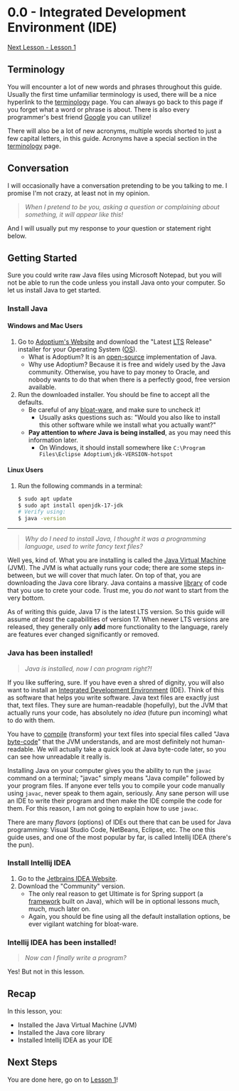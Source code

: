 # 0.0 - Integrated Development Environment (IDE)

[Next Lesson - Lesson 1](../../chapter-001/lesson-000/README.md)

## Terminology

You will encounter a lot of new words and phrases throughout this guide. Usually the first time unfamiliar terminology
is used, there will be a nice hyperlink to the [terminology](../../terminology.md) page. You can always go back to this
page if you forget what a word or phrase is about. There is also every programmer's best friend
[Google](https://google.com) you can utilize!

There will also be a lot of new acronyms, multiple words shorted to just a few capital letters, in this guide. Acronyms
have a special section in the [terminology](../../terminology.md) page.

## Conversation

I will occasionally have a conversation pretending to be you talking to me. I promise I'm not crazy, at least not in my
opinion.

> _When I pretend to be you, asking a question or complaining about something, it will appear like this!_

And I will usually put my response to _your_ question or statement right below.

## Getting Started

Sure you could write raw Java files using Microsoft Notepad, but you will not be able to run the code unless you install
Java onto your computer. So let us install Java to get started.

### Install Java

#### Windows and Mac Users

1. Go to [Adoptium's Website](https://adoptium.net/) and download the "Latest [LTS](../../terminology.md) Release"
   installer for your Operating System ([OS](../../terminology.md)).
    * What is Adoptium? It is an [open-source](../../terminology.md) implementation of Java.
    * Why use Adoptium? Because it is free and widely used by the Java community. Otherwise, you have to pay money to
      Oracle, and nobody wants to do that when there is a perfectly good, free version available.
2. Run the downloaded installer. You should be fine to accept all the defaults.
    * Be careful of any [bloat-ware](../../terminology.md), and make sure to uncheck it!
        * Usually asks questions such as: "Would you also like to install this other software while we install what you
          actually want?"
    * **Pay attention to _where_ Java is being installed**, as you may need this information later.
        * On Windows, it should install somewhere like `C:\Program Files\Eclipse Adoptium\jdk-VERSION-hotspot`

#### Linux Users

1. Run the following commands in a terminal:
   ```bash
   $ sudo apt update
   $ sudo apt install openjdk-17-jdk
   # Verify using:
   $ java -version
   ```

---

> _Why do I need to install Java, I thought it was a programming language, used to write fancy text files?_

Well yes, kind of. What you are installing is called the [Java Virtual Machine](../../terminology.md) (JVM). The JVM is
what actually runs your code; there are some steps in-between, but we will cover that much later. On top of that, you
are downloading the Java core library. Java contains a massive [library](../../terminology.md) of code that you use to
crete your code. Trust me, you do _not_ want to start from the very bottom.

As of writing this guide, Java 17 is the latest LTS version. So this guide will assume _at least_ the capabilities of
version 17. When newer LTS versions are released, they generally only **add** more functionality to the language, rarely
are features ever changed significantly or removed.

### Java has been installed!

> _Java is installed, now I can program right?!_

If you like suffering, sure. If you have even a shred of dignity, you will also want to install
an [Integrated Development Environment](../../terminology.md) (IDE). Think of this as software that helps you write
software. Java text files are exactly just that, text files. They sure are human-readable (hopefully), but the JVM that
actually runs your code, has absolutely no _idea_ (future pun incoming) what to do with them.

You have to [compile](../../terminology.md) (transform) your text files into special files called "Java
[byte-code](../../terminology.md)" that the JVM understands, and are most definitely not human-readable. We will actually
take a quick look at Java byte-code later, so you can see how unreadable it really is.

Installing Java on your computer gives you the ability to run the `javac` command on a terminal; "javac" simply means 
"Java compile" followed by your program files. If anyone ever tells you to compile your code manually using
`javac`, never speak to them again, seriously. Any sane person will use an IDE to write their program and then make the
IDE compile the code for them. For this reason, I am not going to explain how to use `javac`.

There are many _flavors_ (options) of IDEs out there that can be used for Java programming: Visual Studio Code,
NetBeans, Eclipse, etc. The one this guide uses, and one of the most popular by far, is called Intellij IDEA
(there's the pun).

### Install Intellij IDEA

1. Go to the [Jetbrains IDEA Website](https://www.jetbrains.com/idea/download/).
2. Download the "Community" version.
    * The only real reason to get Ultimate is for Spring support (a [framework](../../terminology.md) built on Java), which
      will be in optional lessons much, much, much later on.
    * Again, you should be fine using all the default installation options, be ever vigilant watching for bloat-ware.

### Intellij IDEA has been installed!

> _Now can I finally write a program?_

Yes! But not in this lesson.

## Recap

In this lesson, you:

* Installed the Java Virtual Machine (JVM)
* Installed the Java core library
* Installed Intellij IDEA as your IDE

## Next Steps

You are done here, go on to [Lesson 1](../../chapter-001/lesson-000)!
